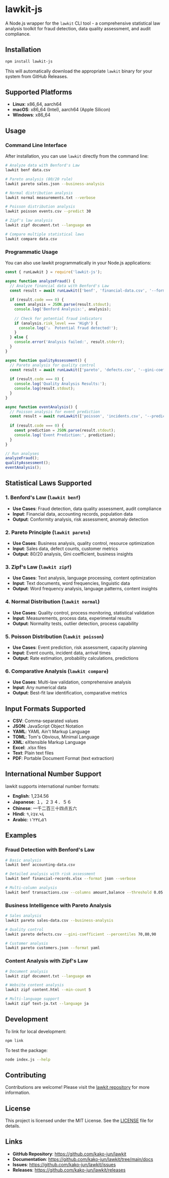 # lawkit-js

A Node.js wrapper for the `lawkit` CLI tool - a comprehensive statistical law analysis toolkit for fraud detection, data quality assessment, and audit compliance.

## Installation

```bash
npm install lawkit-js
```

This will automatically download the appropriate `lawkit` binary for your system from GitHub Releases.

## Supported Platforms

- **Linux**: x86_64, aarch64
- **macOS**: x86_64 (Intel), aarch64 (Apple Silicon)
- **Windows**: x86_64

## Usage

### Command Line Interface

After installation, you can use `lawkit` directly from the command line:

```bash
# Analyze data with Benford's Law
lawkit benf data.csv

# Pareto analysis (80/20 rule)
lawkit pareto sales.json --business-analysis

# Normal distribution analysis
lawkit normal measurements.txt --verbose

# Poisson distribution analysis
lawkit poisson events.csv --predict 30

# Zipf's law analysis
lawkit zipf document.txt --language en

# Compare multiple statistical laws
lawkit compare data.csv
```

### Programmatic Usage

You can also use lawkit programmatically in your Node.js applications:

```javascript
const { runLawkit } = require('lawkit-js');

async function analyzeFraud() {
  // Analyze financial data with Benford's Law
  const result = await runLawkit(['benf', 'financial-data.csv', '--format', 'json']);
  
  if (result.code === 0) {
    const analysis = JSON.parse(result.stdout);
    console.log('Benford Analysis:', analysis);
    
    // Check for potential fraud indicators
    if (analysis.risk_level === 'High') {
      console.log('⚠️  Potential fraud detected!');
    }
  } else {
    console.error('Analysis failed:', result.stderr);
  }
}

async function qualityAssessment() {
  // Pareto analysis for quality control
  const result = await runLawkit(['pareto', 'defects.csv', '--gini-coefficient']);
  
  if (result.code === 0) {
    console.log('Quality Analysis Results:');
    console.log(result.stdout);
  }
}

async function eventAnalysis() {
  // Poisson analysis for event prediction
  const result = await runLawkit(['poisson', 'incidents.csv', '--predict', '30', '--format', 'json']);
  
  if (result.code === 0) {
    const prediction = JSON.parse(result.stdout);
    console.log('Event Prediction:', prediction);
  }
}

// Run analyses
analyzeFraud();
qualityAssessment();
eventAnalysis();
```

## Statistical Laws Supported

### 1. Benford's Law (`lawkit benf`)
- **Use Cases**: Fraud detection, data quality assessment, audit compliance
- **Input**: Financial data, accounting records, population data
- **Output**: Conformity analysis, risk assessment, anomaly detection

### 2. Pareto Principle (`lawkit pareto`)
- **Use Cases**: Business analysis, quality control, resource optimization
- **Input**: Sales data, defect counts, customer metrics
- **Output**: 80/20 analysis, Gini coefficient, business insights

### 3. Zipf's Law (`lawkit zipf`)
- **Use Cases**: Text analysis, language processing, content optimization
- **Input**: Text documents, word frequencies, linguistic data
- **Output**: Word frequency analysis, language patterns, content insights

### 4. Normal Distribution (`lawkit normal`)
- **Use Cases**: Quality control, process monitoring, statistical validation
- **Input**: Measurements, process data, experimental results
- **Output**: Normality tests, outlier detection, process capability

### 5. Poisson Distribution (`lawkit poisson`)
- **Use Cases**: Event prediction, risk assessment, capacity planning
- **Input**: Event counts, incident data, arrival times
- **Output**: Rate estimation, probability calculations, predictions

### 6. Comparative Analysis (`lawkit compare`)
- **Use Cases**: Multi-law validation, comprehensive analysis
- **Input**: Any numerical data
- **Output**: Best-fit law identification, comparative metrics

## Input Formats Supported

- **CSV**: Comma-separated values
- **JSON**: JavaScript Object Notation
- **YAML**: YAML Ain't Markup Language
- **TOML**: Tom's Obvious, Minimal Language
- **XML**: eXtensible Markup Language
- **Excel**: .xlsx files
- **Text**: Plain text files
- **PDF**: Portable Document Format (text extraction)

## International Number Support

lawkit supports international number formats:
- **English**: 1,234.56
- **Japanese**: １，２３４．５６
- **Chinese**: 一千二百三十四点五六
- **Hindi**: १,२३४.५६
- **Arabic**: ١٬٢٣٤٫٥٦

## Examples

### Fraud Detection with Benford's Law
```bash
# Basic analysis
lawkit benf accounting-data.csv

# Detailed analysis with risk assessment
lawkit benf financial-records.xlsx --format json --verbose

# Multi-column analysis
lawkit benf transactions.csv --columns amount,balance --threshold 0.05
```

### Business Intelligence with Pareto Analysis
```bash
# Sales analysis
lawkit pareto sales-data.csv --business-analysis

# Quality control
lawkit pareto defects.csv --gini-coefficient --percentiles 70,80,90

# Customer analysis
lawkit pareto customers.json --format yaml
```

### Content Analysis with Zipf's Law
```bash
# Document analysis
lawkit zipf document.txt --language en

# Website content analysis
lawkit zipf content.html --min-count 5

# Multi-language support
lawkit zipf text-ja.txt --language ja
```

## Development

To link for local development:

```bash
npm link
```

To test the package:

```bash
node index.js --help
```

## Contributing

Contributions are welcome! Please visit the [lawkit repository](https://github.com/kako-jun/lawkit) for more information.

## License

This project is licensed under the MIT License. See the [LICENSE](https://github.com/kako-jun/lawkit/blob/main/LICENSE) file for details.

## Links

- **GitHub Repository**: https://github.com/kako-jun/lawkit
- **Documentation**: https://github.com/kako-jun/lawkit/tree/main/docs
- **Issues**: https://github.com/kako-jun/lawkit/issues
- **Releases**: https://github.com/kako-jun/lawkit/releases